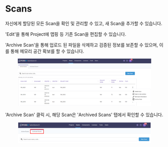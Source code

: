 # Scans

자신에게 할당된 모든 Scan을 확인 및 관리할 수 있고, 새 Scan을 추가할 수 있습니다.

'Edit'을 통해 Project에 맵핑 등 기존 Scan을 편집할 수 있습니다.

'Archive Scan'을 통해 업로드 된 파일을 삭제하고 검증된 정보를 보존할 수 있으며, 이를 통해 메모리 공간 확보를 할 수 있습니다.

<figure><img src="../../../.gitbook/assets/image (124).png" alt=""><figcaption></figcaption></figure>

'Archive Scan' 클릭 시, 해당 Scan은 'Archived Scans' 탭에서 확인할 수 있습니다.

<figure><img src="../../../.gitbook/assets/image (80).png" alt=""><figcaption></figcaption></figure>

